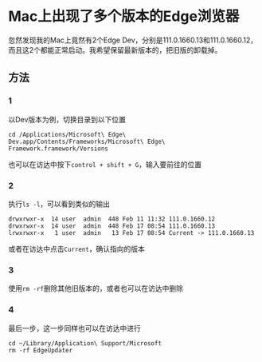 # Mac上出现了多个版本的Edge浏览器

忽然发现我的Mac上竟然有2个Edge Dev，分别是111.0.1660.13和111.0.1660.12，而且这2个都能正常启动。我希望保留最新版本的，把旧版的卸载掉。
<!--more-->

## 方法
### 1
以Dev版本为例，切换目录到以下位置
```
cd /Applications/Microsoft\ Edge\ Dev.app/Contents/Frameworks/Microsoft\ Edge\ Framework.framework/Versions
```
也可以在访达中按下`control + shift + G`，输入要前往的位置

### 2
执行`ls -l`，可以看到类似的输出
```
drwxrwxr-x  14 user  admin  448 Feb 11 11:32 111.0.1660.12
drwxrwxr-x  14 user  admin  448 Feb 17 08:54 111.0.1660.13
lrwxrwxr-x   1 user  admin   13 Feb 17 08:54 Current -> 111.0.1660.13
```
或者在访达中点击`Current`，确认指向的版本

### 3
使用`rm -rf`删除其他旧版本的，或者也可以在访达中删除

### 4
最后一步，这一步同样也可以在访达中进行
```
cd ~/Library/Application\ Support/Microsoft
rm -rf EdgeUpdater
```
